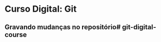 # Curso Digital: Git

## Gravando mudanças no repositório#   g i t - d i g i t a l - c o u r s e  
 